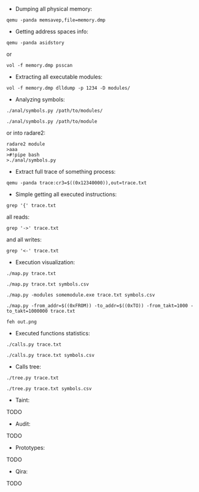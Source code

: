 - Dumping all physical memory:

`qemu -panda memsavep,file=memory.dmp`

- Getting address spaces info:

`qemu -panda asidstory`

or

`vol -f memory.dmp psscan`

- Extracting all executable modules:

`vol -f memory.dmp dlldump -p 1234 -D modules/`

- Analyzing symbols:

```
./anal/symbols.py /path/to/modules/

./anal/symbols.py /path/to/module
```

or into radare2:

```
radare2 module
>aaa
>#!pipe bash
>./anal/symbols.py
```

- Extract full trace of something process:

```qemu -panda trace:cr3=$((0x12340000)),out=trace.txt```

- Simple getting all executed instructions:

```grep '{' trace.txt```

all reads:

```grep '->' trace.txt```

and all writes:

```grep '<-' trace.txt```

- Execution visualization:

```
./map.py trace.txt

./map.py trace.txt symbols.csv

./map.py -modules somemodule.exe trace.txt symbols.csv

./map.py -from_addr=$((0xFROM)) -to_addr=$((0xTO)) -from_takt=1000 -to_takt=1000000 trace.txt

feh out.png
```

- Executed functions statistics:

```
./calls.py trace.txt

./calls.py trace.txt symbols.csv
```

- Calls tree:

```
./tree.py trace.txt

./tree.py trace.txt symbols.csv
```

- Taint:

TODO

- Audit:

TODO

- Prototypes:

TODO

- Qira:

TODO